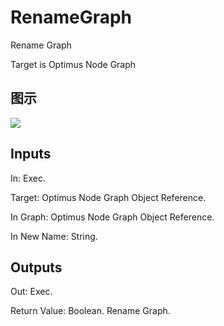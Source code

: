 # RenameGraph

Rename Graph

Target is Optimus Node Graph

## 图示

![]($-20221218-20173648.png)

## Inputs

In: Exec.

Target: Optimus Node Graph Object Reference.

In Graph: Optimus Node Graph Object Reference.

In New Name: String.  

## Outputs

Out: Exec.

Return Value: Boolean. Rename Graph.

